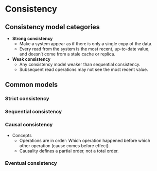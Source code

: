 # Consistency

## Consistency model categories
- **Strong consistency**
   - Make a system appear as if there is only a single copy of the data.
   - Every read from the system is the most recent, up-to-date value, and doesn’t come from a stale cache or replica.
- **Weak consistency**
   - Any consistency model weaker than sequential consistency.
   - Subsequent read operations may not see the most recent value.

## Common models
### Strict consistency

### Sequential consistency

### Causal consistency
- Concepts
   - Operations are in order: Which operation happened before which other operation (cause comes before effect).
   - Causality defines a partial order, not a total order.

### Eventual consistency 
